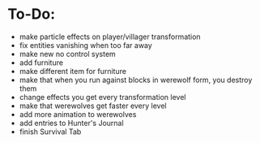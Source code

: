 # To-Do:
- make particle effects on player/villager transformation
- fix entities vanishing when too far away
- make new no control system
- add furniture
- make different item for furniture
- make that when you run against blocks in werewolf form, you destroy them
- change effects you get every transformation level
- make that werewolves get faster every level
- add more animation to werewolves
- add entries to Hunter's Journal
- finish Survival Tab